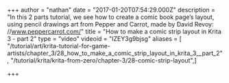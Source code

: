 +++
author = "nathan"
date = "2017-01-20T07:54:29.000Z"
description = "In this 2 parts tutorial, we see how to create a comic book page’s layout, using pencil drawings art from Pepper and Carrot, made by David Revoy: //www.peppercarrot.com/"
title = "How to make a comic strip layout in Krita 3 - part 2"
type = "video"
videoid = "IZEY3g9bjsg"
aliases = [ "/tutorial/art/krita-tutorial-for-game-artists/chapter_3/28_how_to_make_a_comic_strip_layout_in_krita_3__part_2", "/tutorial/krita/krita-from-zero/chapter-3/28-comic-strip-layout",]

+++